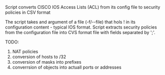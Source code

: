 Script converts CISCO IOS Access Lists (ACL) from its config file to security policies in CSV format

The script takes and argument of a file (-f/--file) that hols ! in its configuration content - typical IOS format.
Script extracts security policies from the configuration file into CVS format file with fields separated by ';'.

 
TODO:
1. NAT policies
2. conversion of hosts to /32
3. conversion of masks into prefixes
4. converrsion of objects into actuall ports or addresses
